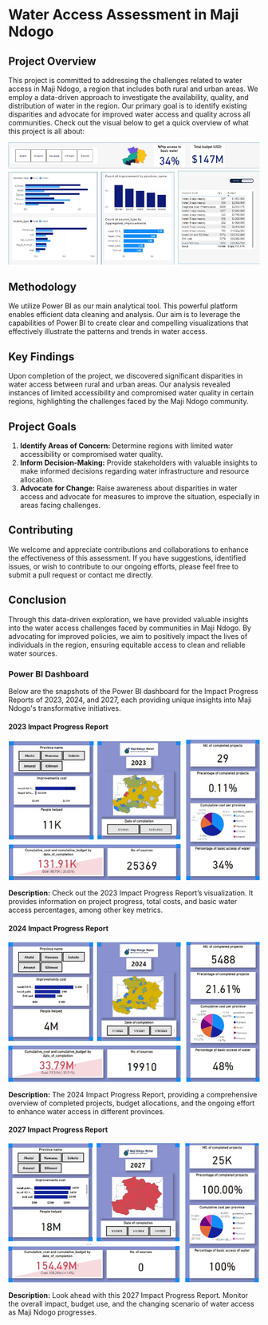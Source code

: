 # Water Access Assessment in Maji Ndogo

## Project Overview

This project is committed to addressing the challenges related to water access in Maji Ndogo, a region that includes both rural and urban areas. We employ a data-driven approach to investigate the availability, quality, and distribution of water in the region. Our primary goal is to identify existing disparities and advocate for improved water access and quality across all communities. Check out the visual below to get a quick overview of what this project is all about:

![Overview](https://raw.githubusercontent.com/James-Muguro/MajiNdogo-WaterForAll/main/dashboard/Overview.jpg)

## Methodology

We utilize Power BI as our main analytical tool. This powerful platform enables efficient data cleaning and analysis. Our aim is to leverage the capabilities of Power BI to create clear and compelling visualizations that effectively illustrate the patterns and trends in water access.

## Key Findings

Upon completion of the project, we discovered significant disparities in water access between rural and urban areas. Our analysis revealed instances of limited accessibility and compromised water quality in certain regions, highlighting the challenges faced by the Maji Ndogo community.

## Project Goals

1. **Identify Areas of Concern:** Determine regions with limited water accessibility or compromised water quality.
2. **Inform Decision-Making:** Provide stakeholders with valuable insights to make informed decisions regarding water infrastructure and resource allocation.
3. **Advocate for Change:** Raise awareness about disparities in water access and advocate for measures to improve the situation, especially in areas facing challenges.

## Contributing

We welcome and appreciate contributions and collaborations to enhance the effectiveness of this assessment. If you have suggestions, identified issues, or wish to contribute to our ongoing efforts, please feel free to submit a pull request or contact me directly.

## Conclusion

Through this data-driven exploration, we have provided valuable insights into the water access challenges faced by communities in Maji Ndogo. By advocating for improved policies, we aim to positively impact the lives of individuals in the region, ensuring equitable access to clean and reliable water sources.

### Power BI Dashboard

Below are the snapshots of the Power BI dashboard for the Impact Progress Reports of 2023, 2024, and 2027, each providing unique insights into Maji Ndogo's transformative initiatives.

#### 2023 Impact Progress Report

![2023 Dashboard](https://raw.githubusercontent.com/James-Muguro/MajiNdogo-WaterForAll/main/dashboard/2023.dashboard.jpg)

**Description:** Check out the 2023 Impact Progress Report’s visualization. It provides information on project progress, total costs, and basic water access percentages, among other key metrics.

#### 2024 Impact Progress Report

![2024 Dashboard](https://raw.githubusercontent.com/James-Muguro/MajiNdogo-WaterForAll/main/dashboard/2024.dashboard.jpg)

**Description:** The 2024 Impact Progress Report, providing a comprehensive overview of completed projects, budget allocations, and the ongoing effort to enhance water access in different provinces.

#### 2027 Impact Progress Report

![2027 Dashboard](https://raw.githubusercontent.com/James-Muguro/MajiNdogo-WaterForAll/main/dashboard/2027.dashboard.jpg)

**Description:** Look ahead with this 2027 Impact Progress Report. Monitor the overall impact, budget use, and the changing scenario of water access as Maji Ndogo progresses.
